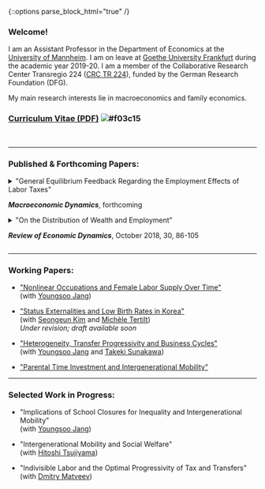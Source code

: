 {::options parse_block_html="true" /}

### Welcome!

I am an Assistant Professor in the Department of Economics at the [University of Mannheim](https://www.vwl.uni-mannheim.de/en/). I am on leave at [Goethe University Frankfurt](https://www.wiwi.uni-frankfurt.de/en/departments/money-and-macroeconomics/home.html) during the academic year 2019-20. I am a member of the Collaborative Research Center Transregio 224 ([CRC TR 224](https://www.crctr224.de/en/about)), funded by the German Research Foundation (DFG).

My main research interests lie in macroeconomics and family economics.


### [Curriculum Vitae (PDF)](https://drive.google.com/open?id=1V89PqGcu1u-_4Zy0TVzXnegBO8EEkdlK) ![#f03c15](https://via.placeholder.com/15/f03c15/000000?text=+)

<br>

----

### Published & Forthcoming Papers:
<details>
  <summary markdown="span">"General Equilibrium Feedback Regarding the Employment Effects of Labor Taxes"
    
  ***Macroeconomic Dynamics***, forthcoming</summary>
  
  
  **Abstract**: A higher labor tax rate increases the equilibrium real interest rate and reduces the equilibrium wage in a heterogeneous-agent model with endogenous savings and indivisible labor supply decisions. I show that these general equilibrium (GE) adjustments, in particular of the real interest rate, reinforce the negative employment impact of higher labor taxes. However, the representative-agent version of the model, which generates similar aggregate employment responses to labor tax changes, implies that GE feedback is neutral. The cross-country panel data reveal that the negative association between labor tax rates and the extensive margin labor supply is significantly and robustly weaker in small open economies where the interest rate is less tightly linked to domestic circumstances. This empirical evidence supports the transmission mechanism of labor tax changes for employment in the heterogeneous-agent model.
  
  <a href="http://dx.doi.org/10.1017/S1365100519000087" target="_blank">Publisher</a> &#x1F4D7;   
  <a href="https://drive.google.com/open?id=1DoZpKCBzuf2Yo3OU-PsT_Z0LP_AUAcYr" target="_blank">Working Paper Version</a> &#x1F4D8;
  
  </details>
  
   
 <details>
  <summary markdown="span">"On the Distribution of Wealth and Employment"    

  ***Review of Economic Dynamics***, October 2018, 30, 86-105</summary>
  
  
  **Abstract**: In the United States, the employment rate is nearly flat across wealth quintiles with the exception of the first quintile. Correlations between wealth and employment are close to zero or moderately positive. However, incomplete markets models with a standard utility function counterfactually generate a strongly negative relationship between wealth and employment. Using a fairly standard incomplete markets model calibrated to match the distribution of wealth, I find that government transfers and capital income taxation increase the (non-targeted) correlations between wealth and employment substantially, bringing the model closer to the data. As the model's fit with the distribution of wealth and employment improves, I find that the precautionary motive of labor supply is mitigated, thereby raising aggregate labor supply elasticities substantially.
  
  <a href="https://www.sciencedirect.com/science/article/pii/S1094202518301613" target="_blank">Publisher</a> &#x1F4D7;   
  <a href="https://drive.google.com/open?id=1pYHMHYqz_z82_wU5vl7UEK0c7aHrY_Ht" target="_blank">Working Paper Version</a> &#x1F4D8;
  
</details>
  
----

### Working Papers:
- <a href="https://drive.google.com/file/d/1eIaFdyTdK74G1xBB1DkkcqZDwFezjoBP/view?usp=sharing" target="_blank">"Nonlinear Occupations and Female Labor Supply Over Time"</a>
<br>  (with [Youngsoo Jang](https://sites.google.com/site/youngsoojangecon/)) 

- <a href="https://" target="_blank">"Status Externalities and Low Birth Rates in Korea"</a> 
<br>  (with [Seongeun Kim](https://sites.google.com/site/sekimphd/) and [Michèle Tertilt](http://tertilt.vwl.uni-mannheim.de/))
<br> *Under revision; draft available soon*

- <a href="https://drive.google.com/open?id=1vW8i3IzULSe1yhjQC5vY8q-fE02pxHsl" target="_blank">"Heterogeneity, Transfer Progressivity and Business Cycles"</a>
<br>  (with [Youngsoo Jang](https://sites.google.com/site/youngsoojangecon/) and [Takeki Sunakawa](https://tkksnk.github.io/))

- <a href="https://drive.google.com/open?id=102hB2wCy8VFT9WsWgKMq0JM0sGNtKQF7" target="_blank">"Parental Time Investment and Intergenerational Mobility"</a>

----

### Selected Work in Progress:
- "Implications of School Closures for Inequality and Intergenerational Mobility"
<br>  (with [Youngsoo Jang](https://sites.google.com/site/youngsoojangecon/))

- "Intergenerational Mobility and Social Welfare"
<br>  (with [Hitoshi Tsujiyama](https://sites.google.com/site/hitoshitsujiyama/))

- "Indivisible Labor and the Optimal Progressivity of Tax and Transfers"
<br>  (with [Dmitry Matveev](https://www.sites.google.com/site/dimitrymatveev/))

